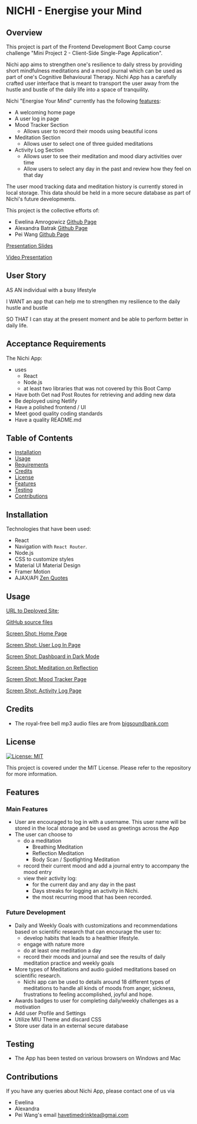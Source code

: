 # NICHI - Energise your Mind

## Overview

This project is part of the Frontend Development Boot Camp course challenge "Mini Project 2 -  Client-Side Single-Page Application". 

Nichi app aims to strengthen one's resilience to daily stress by providing short mindfulness meditations and a mood journal which can be used as part of one's Cognitive Behavioural Therapy. Nichi App has a carefully crafted user interface that is meant to transport the user away from the hustle and bustle of the daily life into a space of tranquility.


Nichi "Energise Your Mind" currently has the following [features](#features):
* A welcoming home page
* A user log in page
* Mood Tracker Section
  * Allows user to record their moods using beautiful icons
* Meditation Section
  * Allows user to select one of three guided meditations
* Activity Log Section
  * Allows user to see their meditation and mood diary activities over time 
  * Allow users to select any day in the past and review how they feel on that day

The user mood tracking data and meditation history is currently stored in local storage. This data should be held in a more secure database as part of Nichi's future developments.

This project is the collective efforts of:
* Ewelina Amrogowicz [Github Page](https://github.com/EAmrogowicz)
* Alexandra Batrak [Github Page](https://github.com/alexandrabatrak)
* Pei Wang [Github Page](https://github.com/HaveTimeDrinkTea)


[Presentation Slides](https://www.canva.com/design/DAFeevC9oFE/MXPTLTBBf_51d5HEzakfwg/view?utm_content=DA[…]mpaign=designshare&utm_medium=link&utm_source=publishsharelink)


[Video Presentation](https://)



## User Story

AS AN individual with a busy lifestyle

I WANT an app that can help me to strengthen my resilience to the daily hustle and bustle

SO THAT I can stay at the present moment and be able to perform better in daily life.



## Acceptance Requirements

The Nichi App:
* uses
  * React
  * Node.js
  * at least two libraries that was not covered by this Boot Camp
* Have both Get nad Post Routes for retrieving and adding new data
* Be deployed using Netlify
* Have a polished frontend / UI
* Meet good quality coding standards 
* Have a quality README.md   



## Table of Contents

- [Installation](#installation)
- [Usage](#usage)
- [Requirements](#requirements)
- [Credits](#credits)
- [License](#license)
- [Features](#features)
- [Testing](#testing)
- [Contributions](#Contributions)


## Installation

Technologies that have been used:

- React
- Navigation with `React Router`.
- Node.js
- CSS to customize styles
- Material UI 
  Material Design
- Framer Motion
- AJAX/API [Zen Quotes](https://zenquotes.io)

## Usage

[URL to Deployed Site](https://); 

[GitHub source files](https://github.com/EAmrogowicz/nichi-energiseYourMind-react)

[Screen Shot: Home Page](./public/images/nichi1.png) 

[Screen Shot: User Log In Page](./public/images/nichi2.png) 

[Screen Shot: Dashboard in Dark Mode](./public/images/nichi3.png) 

[Screen Shot: Meditation on Reflection](./public/images/nichi4.png) 

[Screen Shot: Mood Tracker Page](./public/images/nichi5.png) 

[Screen Shot: Activity Log Page](./public/images/nichi6.png) 



## Credits

* The royal-free bell mp3 audio files are from [bigsoundbank.com](https://bigsoundbank.com)


## License

[![License: MIT](https://img.shields.io/badge/License-MIT-yellow.svg)](https://opensource.org/licenses/MIT)

This project is covered under the MIT License. Please refer to the repository
for more information.


## Features

### Main Features
* User are encouraged to log in with a username. This user name will be stored in the local storage and be used as greetings across the App
* The user can choose to
  * do a meditation
    * Breathing Meditation
    * Reflection Meditation
    * Body Scan / Spotlighting Meditation
  * record their current mood and add a journal entry to accompany the mood entry
  * view their activity log:
    * for the current day and any day in the past
    * Days streaks for logging an activity in Nichi.
    * the most recurring mood that has been recorded. 


### Future Development
* Daily and Weekly Goals with customizations and recommendations based on scientific research that can encourage the user to: 
  * develop habits that leads to a healthier lifestyle.
  * engage with nature more
  * do at least one meditation a day
  * record their moods and journal and see the results of daily meditation practice and weekly goals
* More types of Meditations and audio guided meditations based on scientific research.
  * Nichi app can be used to details around 18 different types of meditations to handle all kinds of moods from anger, sickness, frustrations to feeling accomplished, joyful and hope. 
* Awards badges to user for completing daily/weekly challenges as a motivation  
* Add user Profile and Settings
* Utilize MIU Theme and discard CSS
* Store user data in an external secure database


## Testing
* The App has been tested on various browsers on Windows and Mac


## Contributions
If you have any queries about Nichi App, please contact one of us via
* Ewelina
* Alexandra
* Pei Wang's email <havetimedrinktea@gmai.com>